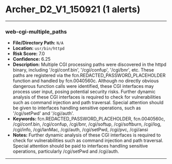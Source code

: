 # Archer_D2_V1_150921 (1 alerts)

---

### web-cgi-multiple_paths

- **File/Directory Path:** `N/A`
- **Location:** `usr/bin/httpd`
- **Risk Score:** 7.0
- **Confidence:** 6.25
- **Description:** Multiple CGI processing paths were discovered in the httpd binary, including '/cgi/conf.bin', '/cgi/confup', '/cgi/bnr', etc. These paths are registered via the fcn.REDACTED_PASSWORD_PLACEHOLDER function and handled by fcn.0040560c. Although no directly obvious dangerous function calls were identified, these CGI interfaces may process user input, posing potential security risks. Further dynamic analysis of these CGI interfaces is required to check for vulnerabilities such as command injection and path traversal. Special attention should be given to interfaces handling sensitive operations, such as '/cgi/setPwd' and '/cgi/auth'.
- **Keywords:** fcn.REDACTED_PASSWORD_PLACEHOLDER, fcn.0040560c, /cgi/conf.bin, /cgi/confup, /cgi/bnr, /cgi/softup, /cgi/softburn, /cgi/log, /cgi/info, /cgi/lanMac, /cgi/auth, /cgi/setPwd, /cgi/pvc, /cgi/ansi
- **Notes:** Further dynamic analysis of these CGI interfaces is required to check for vulnerabilities such as command injection and path traversal. Special attention should be paid to interfaces handling sensitive operations, particularly /cgi/setPwd and /cgi/auth.

---
